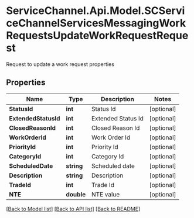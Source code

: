 # ServiceChannel.Api.Model.SCServiceChannelServicesMessagingWorkRequestsUpdateWorkRequestRequest
Request to update a work request properties

## Properties

Name | Type | Description | Notes
------------ | ------------- | ------------- | -------------
**StatusId** | **int** | Status Id | [optional] 
**ExtendedStatusId** | **int** | Extended Status Id | [optional] 
**ClosedReasonId** | **int** | Closed Reason Id | [optional] 
**WorkOrderId** | **int** | Work Order Id | [optional] 
**PriorityId** | **int** | Priority Id | [optional] 
**CategoryId** | **int** | Category Id | [optional] 
**ScheduledDate** | **string** | Scheduled date | [optional] 
**Description** | **string** | Description | [optional] 
**TradeId** | **int** | Trade Id | [optional] 
**NTE** | **double** | NTE value | [optional] 

[[Back to Model list]](../README.md#documentation-for-models) [[Back to API list]](../README.md#documentation-for-api-endpoints) [[Back to README]](../README.md)

